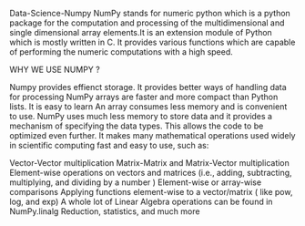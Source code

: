 Data-Science-Numpy
NumPy stands for numeric python which is a python package for the computation and processing of the multidimensional and single dimensional array elements.It is an extension module of Python which is mostly written in C. It provides various functions which are capable of performing the numeric computations with a high speed.

WHY WE USE NUMPY ?

Numpy provides effienct storage. It provides better ways of handling data for processing NumPy arrays are faster and more compact than Python lists. It is easy to learn An array consumes less memory and is convenient to use. NumPy uses much less memory to store data and it provides a mechanism of specifying the data types.
This allows the code to be optimized even further. It makes many mathematical operations used widely in scientific computing fast and easy to use, such as:

Vector-Vector multiplication Matrix-Matrix and Matrix-Vector multiplication Element-wise operations on vectors and matrices (i.e., adding, subtracting, multiplying, and dividing by a number ) Element-wise or array-wise comparisons Applying functions element-wise to a vector/matrix ( like pow, log, and exp) A whole lot of Linear Algebra operations can be found in NumPy.linalg Reduction, statistics, and much more
